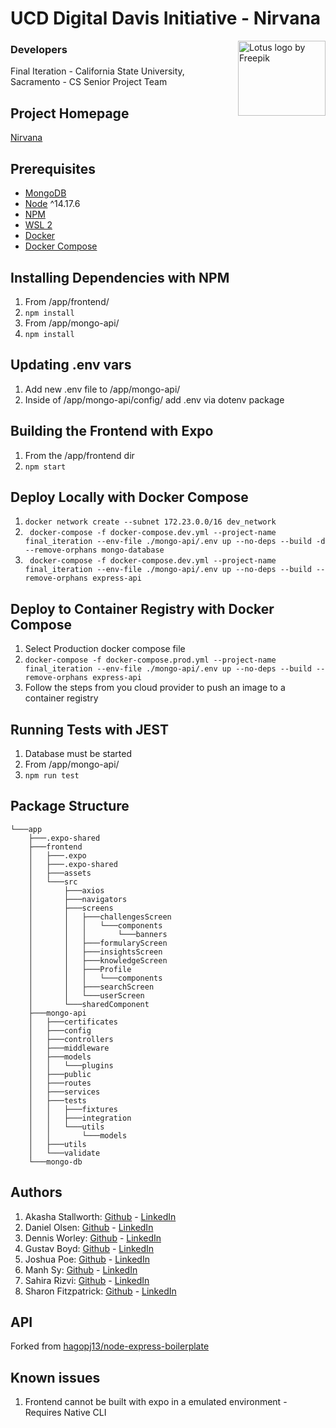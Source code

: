 # UCD Digital Davis Initiative - Nirvana

<img src="https://fi-nirvana.netlify.app/static/media/logo.524f9483.png" align="right"
     alt="Lotus logo by Freepik" width="140" height="120">

### Developers 
Final Iteration - California State University, Sacramento - CS Senior Project Team

## Project Homepage
[Nirvana](https://fi-nirvana.netlify.app/)

## Prerequisites
- [MongoDB](https://gist.github.com/nrollr/9f523ae17ecdbb50311980503409aeb3)
- [Node](https://nodejs.org/en/download/) ^14.17.6
- [NPM](https://nodejs.org/en/download/package-manager/)
- [WSL 2](https://docs.microsoft.com/en-us/windows/wsl/install)
- [Docker](https://www.docker.com/products/docker-desktop)
- [Docker Compose](https://docs.docker.com/compose/install/)

## Installing Dependencies with NPM
1. From /app/frontend/
2. ```npm install ```
3. From /app/mongo-api/
4. ``` npm install ```

## Updating .env vars 
1. Add new .env file to /app/mongo-api/
2. Inside of /app/mongo-api/config/ add .env via dotenv package

## Building the Frontend with Expo
1. From the /app/frontend dir
2. ``` npm start ```

## Deploy Locally with Docker Compose
1. ``` docker network create --subnet 172.23.0.0/16 dev_network ```
2. ``` docker-compose -f docker-compose.dev.yml --project-name final_iteration --env-file ./mongo-api/.env up --no-deps --build -d --remove-orphans mongo-database```
3. ``` docker-compose -f docker-compose.dev.yml --project-name final_iteration --env-file ./mongo-api/.env up --no-deps --build --remove-orphans express-api```

## Deploy to Container Registry with Docker Compose 
1. Select Production docker compose file
2. ```docker-compose -f docker-compose.prod.yml --project-name final_iteration --env-file ./mongo-api/.env up --no-deps --build --remove-orphans express-api```
3. Follow the steps from you cloud provider to push an image to a container registry

## Running Tests with JEST
1. Database must be started
2. From  /app/mongo-api/
3. ``` npm run test ```

## Package Structure
```
└───app
    ├───.expo-shared
    ├───frontend
    │   ├───.expo
    │   ├───.expo-shared
    │   ├───assets
    │   └───src
    │       ├───axios
    │       ├───navigators
    │       ├───screens
    │       │   ├───challengesScreen
    │       │   │   └───components
    │       │   │       └───banners
    │       │   ├───formularyScreen
    │       │   ├───insightsScreen
    │       │   ├───knowledgeScreen
    │       │   ├───Profile
    │       │   │   └───components
    │       │   ├───searchScreen
    │       │   └───userScreen
    │       └───sharedComponent
    ├───mongo-api
    │   ├───certificates
    │   ├───config
    │   ├───controllers
    │   ├───middleware
    │   ├───models
    │   │   └───plugins
    │   ├───public
    │   ├───routes
    │   ├───services
    │   ├───tests
    │   │   ├───fixtures
    │   │   ├───integration
    │   │   └───utils
    │   │       └───models
    │   ├───utils
    │   └───validate
    └───mongo-db
```
## Authors
1. Akasha Stallworth: [Github](https://github.com/akxsha) - [LinkedIn](https://www.linkedin.com/in/akasha-stallworth-75a458160/)
2. Daniel Olsen: [Github](https://github.com/BotOlsen) - [LinkedIn](https://www.linkedin.com/in/olsend/)
3. Dennis Worley: [Github](https://github.com/dennisw95) - [LinkedIn](https://www.linkedin.com/in/dennis-worley-jr-4ab98b187/)
4. Gustav Boyd: [Github](https://github.com/gustavboyd) - [LinkedIn](https://www.linkedin.com/in/gustav-boyd/)
5. Joshua Poe: [Github](https://github.com/icarus44-zer0) - [LinkedIn](https://www.linkedin.com/in/joshua-poe/)
6. Manh Sy: [Github](https://github.com/Manhsy) - [LinkedIn](https://www.linkedin.com/in/manh-sy/)
7. Sahira Rizvi: [Github](https://github.com/sahirar) - [LinkedIn](https://www.linkedin.com/in/sahira-rizvi/)
8. Sharon Fitzpatrick: [Github](https://github.com/2320sharon) - [LinkedIn](https://www.linkedin.com/in/sharon-fitzpatrick-9088b31b3)

## API
Forked from [hagopj13/node-express-boilerplate](https://github.com/hagopj13/node-express-boilerplate)

## Known issues
1. Frontend cannot be built with expo in a emulated environment - Requires Native CLI
